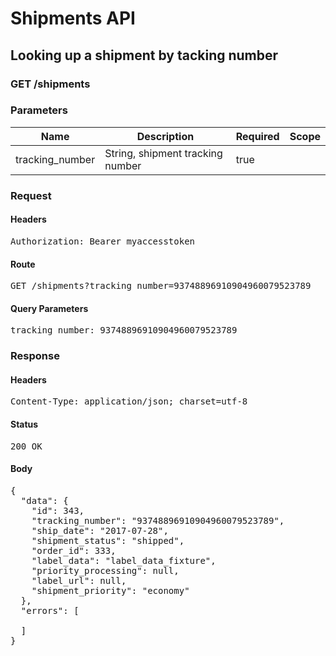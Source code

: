 # Shipments API

## Looking up a shipment by tacking number

### GET /shipments

### Parameters

| Name | Description | Required | Scope |
|------|-------------|----------|-------|
| tracking_number | String, shipment tracking number | true |  |

### Request

#### Headers

<pre>Authorization: Bearer myaccesstoken</pre>

#### Route

<pre>GET /shipments?tracking_number=93748896910904960079523789</pre>

#### Query Parameters

<pre>tracking_number: 93748896910904960079523789</pre>

### Response

#### Headers

<pre>Content-Type: application/json; charset=utf-8</pre>

#### Status

<pre>200 OK</pre>

#### Body

<pre>{
  "data": {
    "id": 343,
    "tracking_number": "93748896910904960079523789",
    "ship_date": "2017-07-28",
    "shipment_status": "shipped",
    "order_id": 333,
    "label_data": "label_data_fixture",
    "priority_processing": null,
    "label_url": null,
    "shipment_priority": "economy"
  },
  "errors": [

  ]
}</pre>
